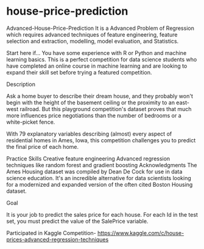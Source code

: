# house-price-prediction
Advanced-House-Price-Prediction
It is a Advanced Problem of Regression which requires advanced techniques of feature engineering, feature selection and extraction, modelling, model evaluation, and Statistics.

Start here if... You have some experience with R or Python and machine learning basics. This is a perfect competition for data science students who have completed an online course in machine learning and are looking to expand their skill set before trying a featured competition.

Description


Ask a home buyer to describe their dream house, and they probably won't begin with the height of the basement ceiling or the proximity to an east-west railroad. But this playground competition's dataset proves that much more influences price negotiations than the number of bedrooms or a white-picket fence.

With 79 explanatory variables describing (almost) every aspect of residential homes in Ames, Iowa, this competition challenges you to predict the final price of each home.

Practice Skills Creative feature engineering Advanced regression techniques like random forest and gradient boosting Acknowledgments The Ames Housing dataset was compiled by Dean De Cock for use in data science education. It's an incredible alternative for data scientists looking for a modernized and expanded version of the often cited Boston Housing dataset.


Goal


It is your job to predict the sales price for each house. For each Id in the test set, you must predict the value of the SalePrice variable.



Participated in Kaggle Competition- https://www.kaggle.com/c/house-prices-advanced-regression-techniques
